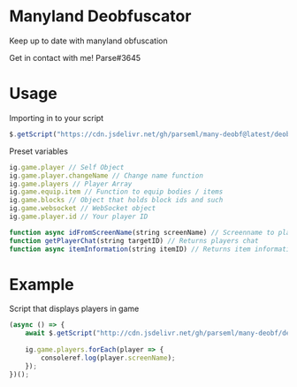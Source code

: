# Manyland Deobfuscator
Keep up to date with manyland obfuscation


Get in contact with me! Parse#3645

# Usage

Importing in to your script
```js
$.getScript("https://cdn.jsdelivr.net/gh/parseml/many-deobf@latest/deobf.js")
```

Preset variables
```js
ig.game.player // Self Object
ig.game.player.changeName // Change name function
ig.game.players // Player Array
ig.game.equip.item // Function to equip bodies / items
ig.game.blocks // Object that holds block ids and such
ig.game.websocket // WebSocket object
ig.game.player.id // Your player ID

function async idFromScreenName(string screenName) // Screenname to player id
function getPlayerChat(string targetID) // Returns players chat
function async itemInformation(string itemID) // Returns item information
```
# Example

Script that displays players in game
```js
(async () => {
	await $.getScript("http://cdn.jsdelivr.net/gh/parseml/many-deobf/deobf.js");
	
	ig.game.players.forEach(player => {
		consoleref.log(player.screenName);
	});
})();
```

